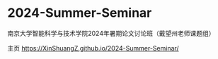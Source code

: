 # 2024-Summer-Seminar

南京大学智能科学与技术学院2024年暑期论文讨论班（戴望州老师课题组） 

主页 https://XinShuangZ.github.io/2024-Summer-Seminar/
